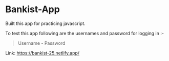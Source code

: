 # Bankist-App
Built this app for practicing javascript. 

To test this app following are the usernames and password for logging in :-
> Username - Password


Link: https://bankist-25.netlify.app/
